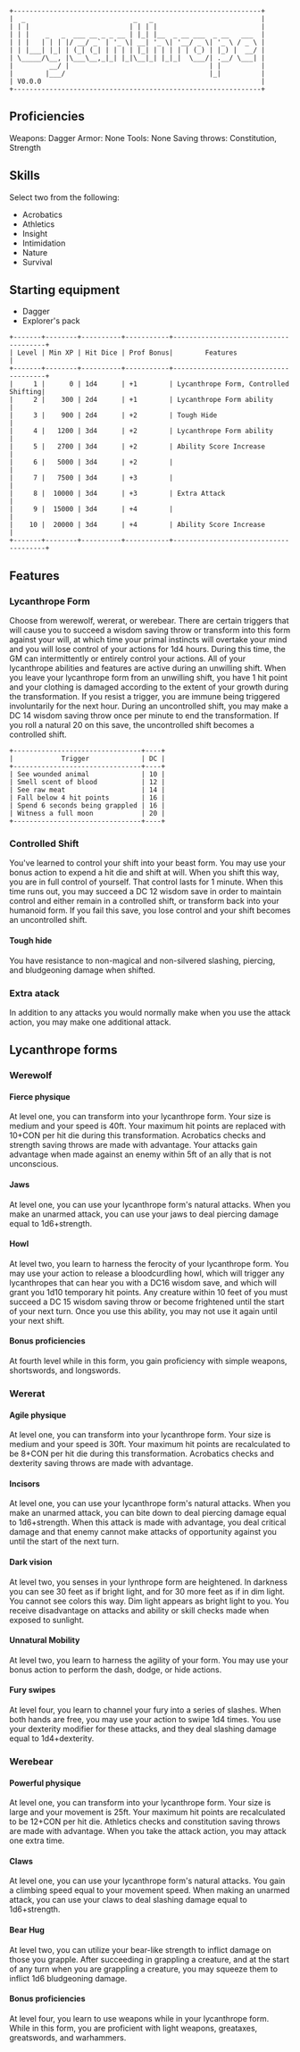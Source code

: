 ```
+--------------------------------------------------------------+
|  _                           _   _                           |
| | |                         | | | |                          |
| | |    _   _  ___ __ _ _ __ | |_| |__  _ __ ___  _ __   ___  |
| | |   | | | |/ __/ _` | '_ \| __| '_ \| '__/ _ \| '_ \ / _ \ |
| | |___| |_| | (_| (_| | | | | |_| | | | | | (_) | |_) |  __/ |
| \_____/\__, |\___\__,_|_| |_|\__|_| |_|_|  \___/| .__/ \___| |
|         __/ |                                   | |          |
|        |___/                                    |_|          |
| V0.0.0 													   |
+--------------------------------------------------------------+
```

## Proficiencies
Weapons: Dagger
Armor: None
Tools: None
Saving throws: Constitution, Strength

## Skills
Select two from the following:
- Acrobatics
- Athletics
- Insight
- Intimidation
- Nature
- Survival

## Starting equipment
- Dagger
- Explorer's pack

```
+-------+--------+----------+-----------+--------------------------------------+
| Level | Min XP | Hit Dice | Prof Bonus|        Features                      |
+-------+--------+----------+-----------+--------------------------------------+
|     1 |      0 | 1d4      | +1        | Lycanthrope Form, Controlled Shifting|
|     2 |    300 | 2d4      | +1        | Lycanthrope Form ability             |
|     3 |    900 | 2d4      | +2        | Tough Hide                           |
|     4 |   1200 | 3d4      | +2        | Lycanthrope Form ability             |
|     5 |   2700 | 3d4      | +2        | Ability Score Increase               |
|     6 |   5000 | 3d4      | +2        |                                      |
|     7 |   7500 | 3d4      | +3        |                                      |
|     8 |  10000 | 3d4      | +3        | Extra Attack                         |
|     9 |  15000 | 3d4      | +4        |                                      |
|    10 |  20000 | 3d4      | +4        | Ability Score Increase               |
+-------+--------+----------+-----------+--------------------------------------+

```

## Features

### Lycanthrope Form
Choose from werewolf, wererat, or werebear. There are certain triggers that
will cause you to succeed a wisdom saving throw or transform into this form 
against your will, at which time your primal instincts will overtake your mind
and you will lose control of your actions for 1d4 hours. During this time, the
GM can intermittently or entirely control your actions. All of your lycanthrope
abilities and features are active during an unwilling shift. When you leave your
lycanthrope form from an unwilling shift, you have 1 hit point and your clothing
is damaged according to the extent of your growth during the transformation. If
you resist a trigger, you are immune being triggered involuntarily for the next
hour. During an uncontrolled shift, you may make a DC 14 wisdom saving throw
once per minute to end the transformation. If you roll a natural 20 on this
save, the uncontrolled shift becomes a controlled shift.

```
+--------------------------------+----+
|            Trigger             | DC |
+--------------------------------+----+
| See wounded animal             | 10 |
| Smell scent of blood           | 12 |
| See raw meat                   | 14 |
| Fall below 4 hit points        | 16 |
| Spend 6 seconds being grappled | 16 |
| Witness a full moon            | 20 |
+--------------------------------+----+
```

### Controlled Shift
You've learned to control your shift into your beast form. 
You may use your bonus action to expend a hit die and shift at will. When you
shift this way, you are in full control of yourself. That control lasts for
1 minute. When this time runs out, you may succeed a DC 12 wisdom save in order
to maintain control and either remain in a controlled shift, or transform back
into your humanoid form. If you fail this save, you lose control and your shift
becomes an uncontrolled shift.

#### Tough hide
You have resistance to non-magical and non-silvered slashing, piercing, and
bludgeoning damage when shifted.

### Extra atack
In addition to any attacks you would normally make when you use the attack
action, you may make one additional attack.

## Lycanthrope forms

### Werewolf

#### Fierce physique
At level one, you can transform into your lycanthrope form.
Your size is medium and your speed is 40ft. Your maximum hit points are 
replaced with 10+CON per hit die during this transformation. 
Acrobatics checks and strength saving throws are made with advantage. Your 
attacks gain advantage when made against an enemy within 5ft of an ally that is
not unconscious.

#### Jaws
At level one, you can use your lycanthrope form's natural attacks.
When you make an unarmed attack, you can use your jaws to deal piercing damage
equal to 1d6+strength. 

#### Howl
At level two, you learn to harness the ferocity of your lycanthrope form.
You may use your action to release a bloodcurdling howl, which will trigger
any lycanthropes that can hear you with a DC16 wisdom save, and which will grant
you 1d10 temporary hit points. Any creature within 10 feet of you must succeed a
DC 15 wisdom saving throw or become frightened until the start of your next
turn. Once you use this ability, you may not use it again until your next shift.

#### Bonus proficiencies
At fourth level while in this form, you gain proficiency with simple weapons,
shortswords, and longswords.

### Wererat

#### Agile physique
At level one, you can transform into your lycanthrope form.
Your size is medium and your speed is 30ft. Your maximum hit points are 
recalculated to be 8+CON per hit die during this transformation. 
Acrobatics checks and dexterity saving throws are made with advantage.

#### Incisors
At level one, you can use your lycanthrope form's natural attacks.
When you make an unarmed attack, you can bite down to deal piercing damage equal
to 1d6+strength. When this attack is made with advantage, you deal critical
damage and that enemy cannot make attacks of opportunity against you until the
start of the next turn.

#### Dark vision
At level two, you senses in your lynthrope form are heightened.
In darkness you can see 30 feet as if bright light, and for 30 more feet as if
in dim light. You cannot see colors this way. Dim light appears as bright light
to you. You receive disadvantage on attacks and ability or skill checks made 
when exposed to sunlight.

#### Unnatural Mobility
At level two, you learn to harness the agility of your form.
You may use your bonus action to perform the dash, dodge, or hide actions.

#### Fury swipes
At level four, you learn to channel your fury into a series of slashes.
When both hands are free, you may use your action to swipe 1d4 times.
You use your dexterity modifier for these attacks, and they deal slashing damage
equal to 1d4+dexterity.

### Werebear

#### Powerful physique
At level one, you can transform into your lycanthrope form.
Your size is large and your movement is 25ft. Your maximum hit points are 
recalculated to be 12+CON per hit die. Athletics checks and 
constitution saving throws are made with advantage. When you take the attack 
action, you may attack one extra time.

#### Claws
At level one, you can use your lycanthrope form's natural attacks.
You gain a climbing speed equal to your movement speed. When making an unarmed
attack, you can use your claws to deal slashing damage equal to 1d6+strength.

#### Bear Hug
At level two, you can utilize your bear-like strength to inflict damage on those
you grapple. After succeeding in grappling a creature, and at the start of any
turn when you are grappling a creature, you may squeeze them to inflict 1d6
bludgeoning damage.

#### Bonus proficiencies
At level four, you learn to use weapons while in your lycanthrope form.
While in this form, you are proficient with light weapons,
greataxes, greatswords, and warhammers.